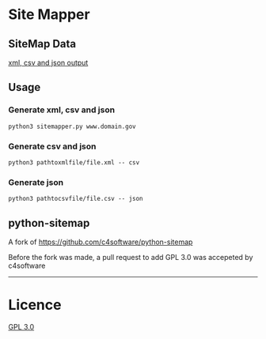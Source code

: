 # Site Mapper

## SiteMap Data
[xml, csv and json output](https://openciti.ca/data)

## Usage

### Generate xml, csv and json

`python3 sitemapper.py www.domain.gov`

### Generate csv and json 
`python3 pathtoxmlfile/file.xml -- csv`

### Generate json 
`python3 pathtocsvfile/file.csv -- json`

## python-sitemap

A fork of https://github.com/c4software/python-sitemap

Before the fork was made, a pull request to add GPL 3.0 was accepeted by c4software

----

# Licence

[GPL 3.0](http://www.gnu.org/licenses/gpl.txt)
